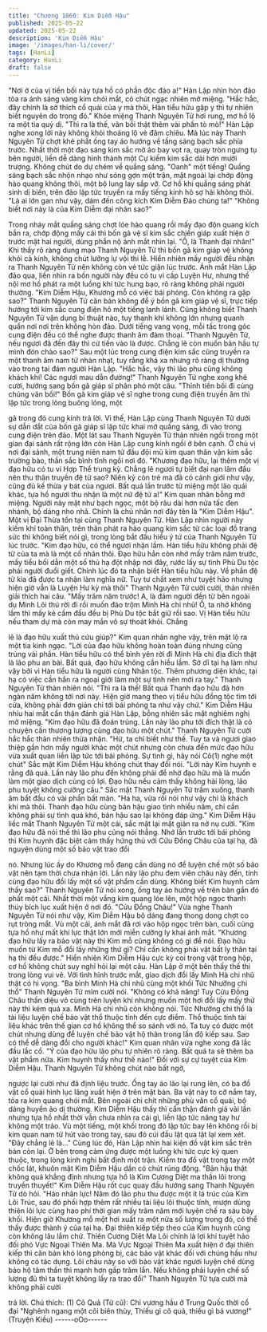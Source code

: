 ```yaml
---
title: "Chương 1860: Kim Diễm Hậu"
published: 2025-05-22
updated: 2025-05-22
description: 'Kim Diễm Hậu'
image: '/images/han-li/cover/'
tags: [HanLi]
category: HanLi
draft: false
---
```


"Nơi ở của vị tiền bối này tựa hồ có phần độc đáo a!" Hàn Lập
nhìn hòn đảo tỏa ra ánh sáng vàng kim chói mắt, có chút ngạc
nhiên mở miệng.
"Hắc hắc, đây chính là sở thích cổ quái của y mà thôi, Hàn tiểu
hữu gặp y thì tự nhiên biết nguyên do trong đó." Khóe miệng
Thanh Nguyên Tử hơi rung, mơ hồ lộ ra một tia quỷ dị.
"Thì ra là thế, vãn bối thật thêm vài phần tò mò!" Hàn Lập nghe
xong lời này không khỏi thoáng lộ vẻ đăm chiêu.
Mà lúc này Thanh Nguyên Tử chợt khẽ phất ống tay áo hướng về
tầng sáng bạch sắc phía trước.
Nhất thời một đạo sáng kim sắc mờ ảo bay vọt ra, quay tròn
ngưng tụ bên người, liền dễ dàng hình thành một Cự kiếm kim
sắc dài hơn mười trượng. Không chút do dự chém về quầng
sáng.
"Oanh" một tiếng!
Quầng sáng bạch sắc nhộn nhạo như sóng gợn một trận, mặt
ngoài lại chớp động hào quang không thôi, một bộ lung lay sắp
vỡ.
Cơ hồ khi quầng sáng phát sinh dị biến, trên đảo lập tức truyền ra
mấy tiếng kinh hô sợ hãi không thôi.
"Là ai lớn gan như vậy, dám đến công kích Kim Diễm Đảo chúng
ta!"
"Không biết nơi này là của Kim Diễm đại nhân sao?"

Trong nháy mắt quầng sáng chợt lóe hào quang rồi mấy đạo độn
quang kích bắn ra, chớp động mấy cái thì bốn gã vệ sĩ kim sắc
chiến giáp xuất hiện ở trước mặt hai người, dùng phẫn nộ ánh
mắt nhìn lại.
"Ồ, là Thanh đại nhân!"
Khi thấy rõ ràng dung mạo Thanh Nguyên Tử thì bốn gã kim giáp
vệ không khỏi cả kinh, không chút lưỡng lự vội thi lễ.
Hiển nhiên mấy người đều nhận ra Thanh Nguyên Tử nên không
còn vẻ tức giận lúc trước.
Ánh mắt Hàn Lập đảo qua, liền nhìn ra bốn người này đều có tu vi
cấp Luyện Hư, nhưng thể nội mơ hồ phát ra một luồng khí tức
hung bạo, rõ ràng không phải người thường.
"Kim Diễm Hậu, Khương mỗ có việc bái phỏng. Còn không ra gặp
sao?" Thanh Nguyên Tử căn bản không để ý bốn gã kim giáp vệ
sĩ, trực tiếp hướng tới kim sắc cung điện hô một tiếng lanh lảnh.
Cũng không biết Thanh Nguyên Tử vận dụng bí thuật nào, tuy
thanh khí không lớn nhưng quanh quẩn nơi nơi trên không hòn
đảo.
Dưới tiếng vang vọng, mỗi tấc trong góc cung điện đều có thể
nghe được thanh âm đàm thoại.
"Thanh Nguyên Tử, nếu ngươi đã đến đây thì cứ tiến vào là được.
Chẳng lẽ còn muốn bản hầu tự mình đón chào sao?" Sau một lúc
trong cung điện kim sắc cũng truyền ra một thanh âm nam tử
nhàn nhạt, tuy rằng khá xa nhưng rõ ràng dị thường vào trong tai
đám người Hàn Lập.
"Hắc hắc, vậy thì lão phu cũng không khách khí! Các ngươi mau
dẫn đường!" Thanh Nguyên Tử nghe xong khẽ cười, hướng sang
bốn gã giáp sĩ phân phó một câu.
"Thỉnh tiền bối đi cùng chúng vãn bối!" Bốn gã kim giáp vệ sĩ nghe
trong cung điện truyền âm thì lập tức trong lòng buông lỏng, một

gã trong đó cung kính trả lời.
Vì thế, Hàn Lập cùng Thanh Nguyên Tử dưới sự dẫn dắt của bốn
gã giáp sĩ lập tức khai mở quầng sáng, đi vào trong cung điện
trên đảo.
Một lát sau Thanh Nguyên Tử thản nhiên ngồi trong một gian đại
sảnh rất rộng lớn còn Hàn Lập cung kính ngồi ở bên cạnh.
Ở chủ vị nơi đại sảnh, một trung niên nam tử đầu đội mũ kim
quan thân vận kim sắc trường bào, thần sắc bình tĩnh ngồi nơi đó.
"Khương đạo hữu, lại thêm một vị đạo hữu có tu vi Hợp Thể trung
kỳ. Chẳng lẽ ngươi tự biết đại nạn lâm đầu nên thu thân truyền đệ
tử sao? Niên kỷ còn trẻ mà đã có cảnh giới như vậy, cũng đủ kế
thừa y bát của ngươi. Bất quá lần trước từ miệng một lão quái
khác, tựa hồ ngươi thu nhận là một nữ đệ tử a!" Kim quan nhân
bỗng mở miệng.
Người này mặt như bạch ngọc, một bộ râu dài hơn nửa tấc đen
nhánh, bộ dáng nho nhã. Chính là chủ nhân nơi đây tên là "Kim
Diễm Hậu". Một vị Đại Thừa tồn tại cùng Thanh Nguyên Tử.
Hàn Lập nhìn người này kiếm khí toàn thân, trên thân phát ra hào
quang kim sắc từ các loại đồ trang sức thì không biết nói gì, trong
lòng bắt đầu hiểu ý tứ của Thanh Nguyên Tử lúc trước.
"Kim đạo hữu, có thể ngươi nhận lầm. Hàn tiểu hữu không phải
đệ tử của ta mà là một cố nhân thôi. Đạo hữu hẳn còn nhớ mấy
trăm năm trước, mấy tiểu bối dẫn một số thủ hạ đột nhập nơi đây,
rước lấy sự tình Phù Du tộc phái người đuổi giết. Chính lúc đó ta
nhận biết Hàn tiểu hữu này. Về phần đệ tử kia đã được ta nhận
làm nghĩa nữ. Tuy tư chất xem như tuyệt hảo nhưng hiện giờ vẫn
là Luyện Hư kỳ mà thôi" Thanh Nguyên Tử cười cười, thản nhiên
giải thích hai câu.
"Mấy trăm năm trước! A, là đám người đến từ bên ngoài dụ Minh
Lôi thú rời đi rồi muốn đào trộm Minh Hà chi nhũ! Ồ, ta nhớ không
lầm thì mấy kẻ cầm đầu đều bị Phù Du tộc bắt giữ rồi sao. Vị Hàn
tiểu hữu nếu tham dự mà còn may mắn vô sự thoát khỏi. Chẳng

lẽ là đạo hữu xuất thủ cứu giúp?" Kim quan nhân nghe vậy, trên
mặt lộ ra một tia kinh ngạc.
"Lời của đạo hữu không hoàn toàn đúng nhưng cũng trúng vài
phần. Hàn tiểu hữu có thể bình yên rời đi Minh Hà chi địa đích
thật là lão phu an bài. Bất quá, đạo hữu không cần hiểu lầm. Sở dĩ
tại hạ làm như vậy bởi vì Hàn tiểu hữu là người cùng Nhân tộc.
Thêm phương diện khác, tại hạ có việc cần hắn ra ngoại giới làm
một sự tình nên mới ra tay." Thanh Nguyên Tử thản nhiên nói.
"Thì ra là thế! Bất quá Thanh đạo hữu đã hơn ngàn năm không tới
nơi này. Hiện giờ mang theo vị tiểu hữu đồng tộc tìm tới cửa,
không phải đơn giản chỉ tới bái phỏng ta như vậy chứ." Kim Diễm
Hậu nhíu hai mắt cẩn thận đánh giá Hàn Lập, bỗng nhiên sắc mặt
nghiêm nghị mở miệng.
"Kim đạo hữu đã đoán trúng. Lần này lão phu tới đích thật là có
chuyện cần thương lượng cùng đạo hữu một chút." Thanh
Nguyên Tử cười hắc hắc thản nhiên thừa nhận.
"Hừ, ta chỉ biết như thế. Tuy ta và ngươi giao thiệp gần hơn mấy
người khác một chút nhưng còn chưa đến mức đạo hữu vừa xuất
quan liền lập tức tới bái phỏng. Sự tình gì, hãy nói Cô(1) nghe một
chút" Sắc mặt Kim Diễm Hậu không chút thay đổi nói.
"Lời này Kim huynh e rằng đã quá. Lần này lão phu đến không
phải để nhờ đạo hữu mà là muốn làm một giao dịch cùng có lợi.
Đạo hữu nếu cảm thấy không hài lòng, lão phu tuyệt không cưỡng
cầu." Sắc mặt Thanh Nguyên Tử trầm xuống, thanh âm bắt đầu
có vài phần bất mãn.
"Ha ha, vừa rồi nói như vậy chỉ là khách khí mà thôi. Thanh đạo
hữu cùng bản hậu giao tình nhiều năm, chỉ cần không phải sự
tình quá khó, bản hậu sao lại không đáp ứng." Kim Diễm Hậu liếc
mắt Thanh Nguyên Tử một cái, sắc mặt lại mặt giãn ra nở nụ
cười.
"Kim đạo hữu đã nói thế thì lão phu cũng nói thẳng. Nhớ lần trước
tới bái phỏng thì Kim huynh đặc biệt cảm thấy hứng thú với Cửu
Đồng Châu của tại hạ, đã nguyện dùng một số bảo vật trao đổi

nó. Nhưng lúc ấy do Khương mỗ đang cần dùng nó để luyện chế
một số bảo vật nên tạm thời chưa nhận lời. Lần này lão phu đem
viên châu này đến, tính cùng đạo hữu đổi lấy một số vật phẩm
cần dùng. Không biết Kim huynh cảm thấy sao?" Thanh Nguyên
Tử nói xong, ống tay áo hướng về trên bàn gần đó phất một cái.
Nhất thời một vầng kim quang lóe lên, một hộp ngọc thanh thúy
bích lục xuất hiện ở nơi đó.
"Cửu Đồng Châu!"
Vừa nghe Thanh Nguyên Tử nói như vậy, Kim Diễm Hậu bộ dáng
đang thong dong chợt co rụt tròng mắt. Vù một cái, ánh mắt đã rơi
vào hộp ngọc trên bàn, cuối cùng tựa hồ như mất khí lực thật lớn
mới miễn cưỡng ly khai ánh mắt.
"Khương đạo hữu lấy ra bảo vật này thì Kim mỗ cũng không có gì
để nói. Đạo hữu muốn từ Kim mỗ đổi lấy những thứ gì? Chỉ cần
không phải vật bất ly thân tại hạ thì đều được." Hiển nhiên Kim
Diễm Hậu cực kỳ coi trọng vật trong hộp, cơ hồ không chút suy
nghĩ hỏi lại một câu.
Hàn Lập ở một bên thấy thế thì trong lòng vui vẻ. Với tình hình
trước mắt, giao dịch đổi lấy Minh Hà chi nhũ thật có hi vọng.
"Ba bình Minh Hà chi nhũ cùng một khối Tức Nhưỡng chi thổ"
Thanh Nguyên Tử mỉm cười nói.
"Không có khả năng! Tuy Cửu Đồng Châu thần diệu vô cùng trên
luyện khí nhưng muốn một hơi đổi lấy mấy thứ này thì kém quá
xa. Minh Hà chi nhũ còn không nói. Tức Nhưỡng chi thổ là tài liệu
luyện chế bảo vật thổ thuộc tính đến cực điểm. Thổ thuộc tính tài
liệu khác trên thế gian cơ hồ không thể so sánh với nó. Ta tuy có
được một chút nhưng dùng để luyện chế bảo vật hộ thân trong lần
độ kiếp sau. Sao có thể dễ dàng đổi cho người khác!" Kim quan
nhân vừa nghe xong đã lắc đầu lắc cổ.
"Ý của đạo hữu lão phu tự nhiên rõ ràng. Bất quá ta sẽ thêm ba
vật phẩm nữa. Kim huynh thấy như thế nào!" Đối với sự cự tuyệt
của Kim Diễm Hậu. Thanh Nguyên Tử không chút nào bất ngờ,

ngược lại cười như đã định liệu trước. Ống tay áo lão lại rung lên,
có ba đồ vật cổ quái hình lục lăng xuất hiện ở trên mặt bàn.
Ba vật này to cỡ nắm tay, tỏa ra kim quang chói mắt. Bên ngoài
chi chít những phù văn cổ quái, bộ dáng huyền ảo dị thường.
Kim Diễm Hậu thấy thì cẩn thận đánh giá vài lần nhưng tựa hồ
nhất thời vẫn chưa nhìn ra cái gì, liền lập tức nâng tay hư không
một trảo.
Vù một tiếng, một khối trong đó lập tức bay lên không rồi bị kim
quan nam tử hút vào trong tay, sau đó cúi đầu lật qua lật lại xem
xét.
"Đây chẳng lẽ là..."
Cùng lúc đó, Hàn Lập nhìn hai kiện đồ vật kim sắc trên bàn còn
lại. Ở bên trong cảm ứng được một luồng khí tức cực kỳ quen
thuộc, trong lòng kinh nghi bất định một trận.
Kiểm tra đồ vật trong tay một chốc lát, khuôn mặt Kim Diễm Hậu
dần có chút rúng động.
"Bản hậu thật không quá khẳng định nhưng tựa hồ là Kim Cương
Diệt ma thần lôi trong truyền thuyết!" Kim Diễm Hậu rốt cục quay
đầu hướng sang Thanh Nguyên Tử dò hỏi.
"Hảo nhãn lực! Năm đó lão phu thu được một ít lá trúc của Kim
Lôi Trúc, sau đó phối hợp thêm rất nhiều tài liệu lôi thuộc tính,
mượn dùng thiên lôi lực cùng hao phí thời gian mấy trăm năm mới
luyện chế ra sáu bảy khối. Hiện giờ Khương mỗ một hơi xuất ra
một nửa số lượng trong đó, có thể thấy được thành ý của tại hạ.
Đại thiên kiếp tiếp theo của Kim huynh cũng còn không lâu lắm
chứ. Thiên Cương Diệt Ma Lôi chính là lợi khí tuyệt hảo đối phó
Vực Ngoại Thiên Ma. Mà Vực Ngoại Thiên Ma xuất hiện ở đại
thiên kiếp thì căn bản khó lòng phòng bị, các bảo vật khác đối với
chúng hầu như không có tác dụng. Lôi châu này so với bảo vật
khác ngươi luyện chế dùng bảo hộ tâm thần thì mạnh hơn gấp
trăm lần. Nếu không phải luyện chế số lượng đủ thì ta tuyệt không
lấy ra trao đổi" Thanh Nguyên Tử tựa cười mà không phải cười

trả lời.
Chú thích:
(1) Cô Quả (Từ cũ): Chỉ vương hầu ở Trung Quốc thời cổ đại
"Nghênh ngang một cõi biên thùy, Thiếu gì cô quả, thiếu gì bá
vương!" (Truyện Kiều)
------oOo------
